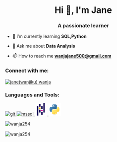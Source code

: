 <h1 align="center">Hi 👋, I'm Jane</h1>
<h3 align="center">A passionate learner</h3>

- 🌱 I’m currently learning **SQL,Python**

- 💬 Ask me about **Data Analysis**

- 📫 How to reach me **wanjajane500@gmail.com**

<h3 align="left">Connect with me:</h3>
<p align="left">
<a href="https://linkedin.com/in/jane(wanjiku) wanja" target="blank"><img align="center" src="https://raw.githubusercontent.com/rahuldkjain/github-profile-readme-generator/master/src/images/icons/Social/linked-in-alt.svg" alt="jane(wanjiku) wanja" height="30" width="40" /></a>
</p>

<h3 align="left">Languages and Tools:</h3>
<p align="left"> <a href="https://git-scm.com/" target="_blank" rel="noreferrer"> <img src="https://www.vectorlogo.zone/logos/git-scm/git-scm-icon.svg" alt="git" width="40" height="40"/> </a> <a href="https://www.microsoft.com/en-us/sql-server" target="_blank" rel="noreferrer"> <img src="https://www.svgrepo.com/show/303229/microsoft-sql-server-logo.svg" alt="mssql" width="40" height="40"/> </a> <a href="https://pandas.pydata.org/" target="_blank" rel="noreferrer"> <img src="https://raw.githubusercontent.com/devicons/devicon/2ae2a900d2f041da66e950e4d48052658d850630/icons/pandas/pandas-original.svg" alt="pandas" width="40" height="40"/> </a> <a href="https://www.python.org" target="_blank" rel="noreferrer"> <img src="https://raw.githubusercontent.com/devicons/devicon/master/icons/python/python-original.svg" alt="python" width="40" height="40"/> </a> </p>

<p><img align="center" src="https://github-readme-stats.vercel.app/api/top-langs?username=wanja254&show_icons=true&locale=en&layout=compact" alt="wanja254" /></p>

<p><img align="center" src="https://github-readme-streak-stats.herokuapp.com/?user=wanja254&" alt="wanja254" /></p>
